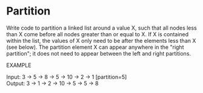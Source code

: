 # Partition

Write code to partition a linked list around a value X, such that all nodes less than X come before all nodes greater than or equal to X. If X is contained within the list, the values of X only need to be after the elements less than X (see below). The partition element X can appear anywhere in the "right partition"; it does not need to appear between the left and right partitions.  
  
EXAMPLE  
  
Input: 3 -> 5 -> 8 -> 5 -> 10 -> 2 -> 1 [partition=5]  
Output: 3 -> 1 -> 2 -> 10 -> 5 -> 5 -> 8
